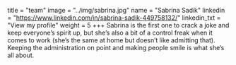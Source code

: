 title = "team"
image = "../img/sabrina.jpg" name = "Sabrina Sadik"
linkedin = "https://www.linkedin.com/in/sabrina-sadik-449758132/" linkedin_txt = "View my profile"
weight = 5 +++ Sabrina is the first one to crack a joke and keep everyone’s spirit up, but she’s also a bit of a control freak when it comes to work (she’s the same at home but doesn’t like admitting that). Keeping the administration on point and making people smile is what she’s all about. 
